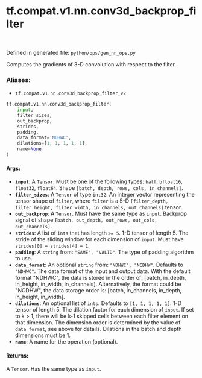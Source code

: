 <div itemscope itemtype="http://developers.google.com/ReferenceObject">
<meta itemprop="name" content="tf.compat.v1.nn.conv3d_backprop_filter" />
<meta itemprop="path" content="Stable" />
</div>

# tf.compat.v1.nn.conv3d_backprop_filter

<!-- Insert buttons -->

<table class="tfo-notebook-buttons tfo-api" align="left">
</table>

Defined in generated file: `python/ops/gen_nn_ops.py`



<!-- Start diff -->
Computes the gradients of 3-D convolution with respect to the filter.

### Aliases:

* `tf.compat.v1.nn.conv3d_backprop_filter_v2`


``` python
tf.compat.v1.nn.conv3d_backprop_filter(
    input,
    filter_sizes,
    out_backprop,
    strides,
    padding,
    data_format='NDHWC',
    dilations=[1, 1, 1, 1, 1],
    name=None
)
```



<!-- Placeholder for "Used in" -->


#### Args:


* <b>`input`</b>: A `Tensor`. Must be one of the following types: `half`, `bfloat16`, `float32`, `float64`.
  Shape `[batch, depth, rows, cols, in_channels]`.
* <b>`filter_sizes`</b>: A `Tensor` of type `int32`.
  An integer vector representing the tensor shape of `filter`,
  where `filter` is a 5-D
  `[filter_depth, filter_height, filter_width, in_channels, out_channels]`
  tensor.
* <b>`out_backprop`</b>: A `Tensor`. Must have the same type as `input`.
  Backprop signal of shape `[batch, out_depth, out_rows, out_cols,
  out_channels]`.
* <b>`strides`</b>: A list of `ints` that has length `>= 5`.
  1-D tensor of length 5. The stride of the sliding window for each
  dimension of `input`. Must have `strides[0] = strides[4] = 1`.
* <b>`padding`</b>: A `string` from: `"SAME", "VALID"`.
  The type of padding algorithm to use.
* <b>`data_format`</b>: An optional `string` from: `"NDHWC", "NCDHW"`. Defaults to `"NDHWC"`.
  The data format of the input and output data. With the
  default format "NDHWC", the data is stored in the order of:
      [batch, in_depth, in_height, in_width, in_channels].
  Alternatively, the format could be "NCDHW", the data storage order is:
      [batch, in_channels, in_depth, in_height, in_width].
* <b>`dilations`</b>: An optional list of `ints`. Defaults to `[1, 1, 1, 1, 1]`.
  1-D tensor of length 5.  The dilation factor for each dimension of
  `input`. If set to k > 1, there will be k-1 skipped cells between each
  filter element on that dimension. The dimension order is determined by the
  value of `data_format`, see above for details. Dilations in the batch and
  depth dimensions must be 1.
* <b>`name`</b>: A name for the operation (optional).


#### Returns:

A `Tensor`. Has the same type as `input`.
